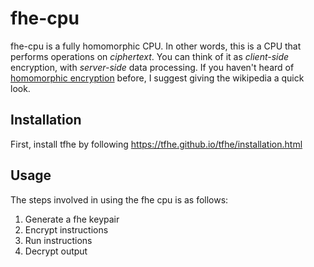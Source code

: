 # fhe-cpu

fhe-cpu is a fully homomorphic CPU. In other words, this is a CPU that performs operations on _ciphertext_. You can think of it as _client-side_ encryption, with _server-side_ data processing. If you haven't heard of [homomorphic encryption][1] before, I suggest giving the wikipedia a quick look.

[1]: https://en.wikipedia.org/wiki/Homomorphic_encryption

## Installation
First, install tfhe by following https://tfhe.github.io/tfhe/installation.html

## Usage
The steps involved in using the fhe cpu is as follows:
1) Generate a fhe keypair
2) Encrypt instructions
3) Run instructions
4) Decrypt output

